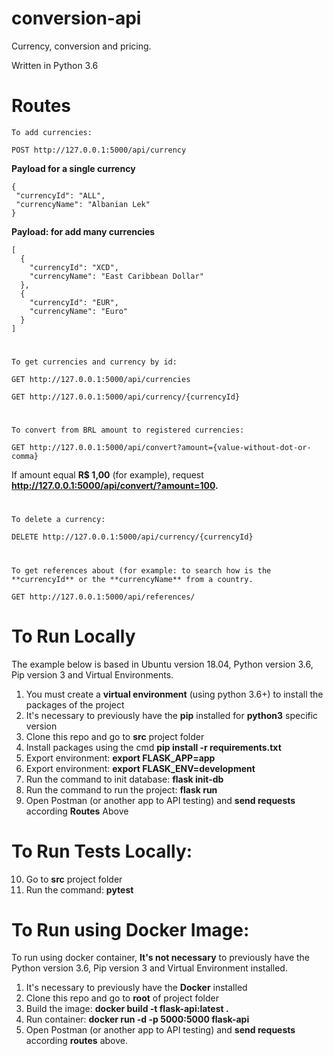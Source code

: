 # conversion-api
Currency, conversion and pricing.

Written in Python 3.6

# Routes

`To add currencies:`

```
POST http://127.0.0.1:5000/api/currency
```

**Payload for a single currency**
```
{
 "currencyId": "ALL",
 "currencyName": "Albanian Lek"
}
```

**Payload: for add many currencies**
```
[
  {
    "currencyId": "XCD",
    "currencyName": "East Caribbean Dollar"
  },
  {
    "currencyId": "EUR",
    "currencyName": "Euro"
  }
]
```

#
`To get currencies and currency by id:`

```
GET http://127.0.0.1:5000/api/currencies
```

```
GET http://127.0.0.1:5000/api/currency/{currencyId}
```

#
`To convert from BRL amount to registered currencies:`
```
GET http://127.0.0.1:5000/api/convert?amount={value-without-dot-or-comma}
```
If amount equal **R$ 1,00** (for example), request **http://127.0.0.1:5000/api/convert/?amount=100.**

#
 `To delete a currency:`

```
DELETE http://127.0.0.1:5000/api/currency/{currencyId}
```

#
`To get references about (for example: to search how is the **currencyId** or the **currencyName** from a country.`

```
GET http://127.0.0.1:5000/api/references/
```

# To Run Locally 

The example below is based in Ubuntu version 18.04, Python version 3.6, Pip version 3 and Virtual Environments.

1. You must create a **virtual environment** (using python 3.6+) to install the packages of the project
2. It's necessary to previously have the **pip** installed for **python3** specific version
3. Clone this repo and go to **src** project folder
4. Install packages using the cmd **pip install -r requirements.txt**
5. Export environment: **export FLASK_APP=app**
6. Export environment: **export FLASK_ENV=development**
7. Run the command to init database: **flask init-db**
8. Run the command to run the project: **flask run**
9. Open Postman (or another app to API testing) and **send requests** according **Routes** Above

# To Run Tests Locally:
10. Go to **src** project folder
11. Run the command: **pytest**

# To Run using Docker Image:

To run using docker container, **It's not necessary** to previously have the Python version 3.6, Pip version 3 and Virtual Environment installed.

1. It's necessary to previously have the **Docker** installed
2. Clone this repo and go to **root** of project folder
3. Build the image: **docker build -t flask-api:latest .**
4. Run container: **docker run -d -p 5000:5000 flask-api**
5. Open Postman (or another app to API testing) and **send requests** according **routes** above.


